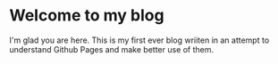 # Welcome to my blog

I'm glad you are here. This is my first ever blog wriiten in an attempt to understand Github Pages and make better use of them.
